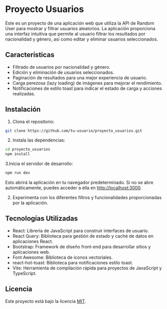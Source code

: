 # Proyecto Usuarios

Este es un proyecto de una aplicación web que utiliza la API de Random User para mostrar y filtrar usuarios aleatorios. La aplicación proporciona una interfaz intuitiva que permite al usuario filtrar los resultados por nacionalidad y género, así como editar y eliminar usuarios seleccionados.

## Características

- Filtrado de usuarios por nacionalidad y género.
- Edición y eliminación de usuarios seleccionados.
- Paginación de resultados para una mejor experiencia de usuario.
- Carga perezosa (lazy loading) de imágenes para mejorar el rendimiento.
- Notificaciones de estilo toast para indicar el estado de carga y acciones realizadas.

## Instalación

1. Clona el repositorio:

```bash
git clone https://github.com/tu-usuario/proyecto_usuarios.git
```

2. Instala las dependencias:

```bash
cd proyecto_usuarios
npm install
```

3.Inicia el servidor de desarrollo:

```bash
npm run dev
```

Esto abrirá la aplicación en tu navegador predeterminado. Si no se abre automáticamente, puedes acceder a ella en [http://localhost:3000](http://localhost:3000).

2. Experimenta con los diferentes filtros y funcionalidades proporcionadas por la aplicación.

## Tecnologías Utilizadas

- React: Librería de JavaScript para construir interfaces de usuario.
- React Query: Biblioteca para gestión de estado y caché de datos en aplicaciones React.
- Bootstrap: Framework de diseño front-end para desarrollar sitios y aplicaciones web.
- Font Awesome: Biblioteca de iconos vectoriales.
- react-hot-toast: Biblioteca para notificaciones estilo toast.
- Vite: Herramienta de compilación rápida para proyectos de JavaScript y TypeScript.

## Licencia

Este proyecto está bajo la licencia [MIT](https://opensource.org/licenses/MIT).
